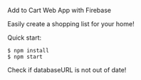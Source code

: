 
Add to Cart Web App with Firebase

Easily create a shopping list for your home!

Quick start:

```
$ npm install
$ npm start
````

Check if databaseURL is not out of date!
